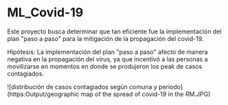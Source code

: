 # ML_Covid-19
Este proyecto busca determinar que tan eficiente fue la implementación del plan "paso a paso" para la mitigación de la propagación del covid-19.

Hipótesis: La implementación del plan "paso a paso" afectó de manera negativa en la propagación del virus, ya que incentivó a las personas a movilizarse en momentos en donde se produjeron los peak de casos contagiados.

<span>![</span><span>distribución de casos contagiados según comuna y periodo</span><span>]</span><span>(</span><span>https:Output/geographic map of the spread of covid-19 in the RM.JPG</span><span>)</span>
